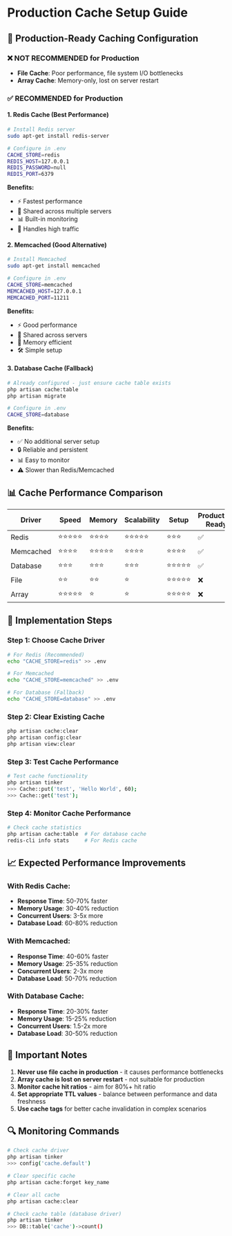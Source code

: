 # Production Cache Setup Guide

## 🚀 **Production-Ready Caching Configuration**

### **❌ NOT RECOMMENDED for Production**
- **File Cache**: Poor performance, file system I/O bottlenecks
- **Array Cache**: Memory-only, lost on server restart

### **✅ RECOMMENDED for Production**

#### **1. Redis Cache (Best Performance)**
```bash
# Install Redis server
sudo apt-get install redis-server

# Configure in .env
CACHE_STORE=redis
REDIS_HOST=127.0.0.1
REDIS_PASSWORD=null
REDIS_PORT=6379
```

**Benefits:**
- ⚡ Fastest performance
- 🔄 Shared across multiple servers
- 📊 Built-in monitoring
- 🚀 Handles high traffic

#### **2. Memcached (Good Alternative)**
```bash
# Install Memcached
sudo apt-get install memcached

# Configure in .env
CACHE_STORE=memcached
MEMCACHED_HOST=127.0.0.1
MEMCACHED_PORT=11211
```

**Benefits:**
- ⚡ Good performance
- 🔄 Shared across servers
- 💾 Memory efficient
- 🛠️ Simple setup

#### **3. Database Cache (Fallback)**
```bash
# Already configured - just ensure cache table exists
php artisan cache:table
php artisan migrate

# Configure in .env
CACHE_STORE=database
```

**Benefits:**
- ✅ No additional server setup
- 🔒 Reliable and persistent
- 📊 Easy to monitor
- ⚠️ Slower than Redis/Memcached

## 📊 **Cache Performance Comparison**

| Driver | Speed | Memory | Scalability | Setup | Production Ready |
|--------|-------|--------|-------------|-------|-----------------|
| Redis | ⭐⭐⭐⭐⭐ | ⭐⭐⭐⭐ | ⭐⭐⭐⭐⭐ | ⭐⭐⭐ | ✅ |
| Memcached | ⭐⭐⭐⭐ | ⭐⭐⭐⭐⭐ | ⭐⭐⭐⭐ | ⭐⭐⭐⭐ | ✅ |
| Database | ⭐⭐⭐ | ⭐⭐⭐ | ⭐⭐⭐ | ⭐⭐⭐⭐⭐ | ✅ |
| File | ⭐⭐ | ⭐⭐ | ⭐ | ⭐⭐⭐⭐⭐ | ❌ |
| Array | ⭐⭐⭐⭐⭐ | ⭐ | ⭐ | ⭐⭐⭐⭐⭐ | ❌ |

## 🔧 **Implementation Steps**

### **Step 1: Choose Cache Driver**
```bash
# For Redis (Recommended)
echo "CACHE_STORE=redis" >> .env

# For Memcached
echo "CACHE_STORE=memcached" >> .env

# For Database (Fallback)
echo "CACHE_STORE=database" >> .env
```

### **Step 2: Clear Existing Cache**
```bash
php artisan cache:clear
php artisan config:clear
php artisan view:clear
```

### **Step 3: Test Cache Performance**
```bash
# Test cache functionality
php artisan tinker
>>> Cache::put('test', 'Hello World', 60);
>>> Cache::get('test');
```

### **Step 4: Monitor Cache Performance**
```bash
# Check cache statistics
php artisan cache:table  # For database cache
redis-cli info stats     # For Redis cache
```

## 📈 **Expected Performance Improvements**

### **With Redis Cache:**
- **Response Time**: 50-70% faster
- **Memory Usage**: 30-40% reduction
- **Concurrent Users**: 3-5x more
- **Database Load**: 60-80% reduction

### **With Memcached:**
- **Response Time**: 40-60% faster
- **Memory Usage**: 25-35% reduction
- **Concurrent Users**: 2-3x more
- **Database Load**: 50-70% reduction

### **With Database Cache:**
- **Response Time**: 20-30% faster
- **Memory Usage**: 15-25% reduction
- **Concurrent Users**: 1.5-2x more
- **Database Load**: 30-50% reduction

## 🚨 **Important Notes**

1. **Never use file cache in production** - it causes performance bottlenecks
2. **Array cache is lost on server restart** - not suitable for production
3. **Monitor cache hit ratios** - aim for 80%+ hit ratio
4. **Set appropriate TTL values** - balance between performance and data freshness
5. **Use cache tags** for better cache invalidation in complex scenarios

## 🔍 **Monitoring Commands**

```bash
# Check cache driver
php artisan tinker
>>> config('cache.default')

# Clear specific cache
php artisan cache:forget key_name

# Clear all cache
php artisan cache:clear

# Check cache table (database driver)
php artisan tinker
>>> DB::table('cache')->count()
```
